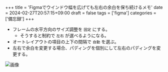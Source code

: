 +++
title = 'Figmaでウインドウ幅を広げても左右の余白を保ち続けるメモ'
date = 2024-02-27T20:57:15+09:00
draft = false
tags = ['figma']
categories = ['備忘録']
+++
* フレームの水平方向のサイズ調整を `固定` にする。
  * そうすると制約で `左右` が選べるようになる。
* オートレイアウトの項目の上下の間隔で `自動` を選ぶ。
* 左右で余白を変更する場合、パディングを個別にして左右のパディングを変更する。


![画像](image.png)
